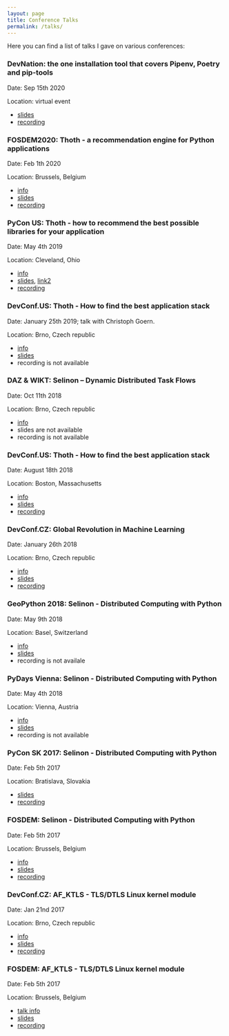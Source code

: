```yaml
---
layout: page
title: Conference Talks
permalink: /talks/
---
```


Here you can find a list of talks I gave on various conferences:

### DevNation: the one installation tool that covers Pipenv, Poetry and pip-tools

Date: Sep 15th 2020

Location: virtual event

 * [slides](https://github.com/thoth-station/talks/blob/master/2020-09-15-devnation/micropipenv.pdf)
 * [recording](https://www.youtube.com/watch?v=S-EYZAqG5nI&list=PLf3vm0UK6HKr0qxPAEbTI4r-G8o37-_Ge&index=3&t=0s)


### FOSDEM2020: Thoth - a recommendation engine for Python applications

Date: Feb 1th 2020

Location: Brussels, Belgium

 * [info](https://fosdem.org/2020/schedule/event/python2020_thot/)
 * [slides](https://fosdem.org/2020/schedule/event/python2020_thot/attachments/audio/3873/export/events/attachments/python2020_thot/audio/3873/slides.pdf)
 * [recording](http://bofh.nikhef.nl/events/FOSDEM/2020/UB2.252A/python2020_thot.webm)


### PyCon US: Thoth - how to recommend the best possible libraries for your application

Date: May 4th 2019

Location: Cleveland, Ohio

 * [info](https://us.pycon.org/2019/schedule/presentation/185/)
 * [slides](https://speakerdeck.com/pycon2019/fridolin-pokorny-thoth-how-to-recommend-the-best-possible-libraries-for-your-application), [link2](https://github.com/thoth-station/talks/blob/master/2019-05-04-pycon-us/Thoth%20-%20how%20to%20recommend%20the%20best%20possible%20libraries%20for%20your%20application.pdf)
 * [recording](https://www.youtube.com/watch?v=CRnKC6-cFY4)


### DevConf.US: Thoth - How to find the best application stack

Date: January 25th 2019; talk with Christoph Goern.

Location: Brno, Czech republic

 * [info](https://devconfcz2019.sched.com/event/KIc3/thoth-how-to-recommend-the-best-possible-packages-for-your-application)
 * [slides](https://github.com/thoth-station/talks/blob/master/2019-01-25-devconf-cz/Thoth%20-%20DevConf%20CZ%202019.pdf)
 * recording is not available


### DAZ & WIKT: Selinon – Dynamic Distributed Task Flows

Date: Oct 11th 2018

Location: Brno, Czech republic

 * [info](http://daz2018.fit.vutbr.cz/)
 * slides are not available
 * recording is not available


### DevConf.US: Thoth - How to find the best application stack

Date: August 18th 2018

Location: Boston, Massachusetts

 * [info](https://devconfus2018.sched.com/event/FS0F/thoth-how-to-find-the-best-application-stack)
 * [slides](https://github.com/thoth-station/talks/blob/master/2018-08-18-devconf-us/Thoth%20-%20How%20to%20find%20the%20best%20application%20stack.pdf)
 * [recording](https://www.youtube.com/watch?v=b1QgLBOqLKM&feature=youtu.be&t=17307)


### DevConf.CZ: Global Revolution in Machine Learning

Date: January 26th 2018

Location: Brno, Czech republic

 * [info](https://devconfcz2018.sched.com/event/DJVE/global-revolution-in-machine-learning)
 * [slides](https://github.com/fridex/devrandom/blob/master/Global%20revolution%20in%20machine%20learning.pdf)
 * [recording](https://www.youtube.com/watch?v=-oL3DkLHlIs)


### GeoPython 2018: Selinon - Distributed Computing with Python

Date: May 9th 2018

Location: Basel, Switzerland

 * [info](http://2018.geopython.net/#s124)
 * [slides](https://github.com/selinon/misc/blob/master/presentations/2018-05-09-geopython-basel.pdf)
 * recording is not availale


### PyDays Vienna: Selinon - Distributed Computing with Python

Date: May 4th 2018

Location: Vienna, Austria

 * [info](https://cfp.linuxwochen.at/de/LWW18/public/events/778)
 * [slides](https://github.com/selinon/misc/blob/master/presentations/2018-05-04-pydays-vienna.pdf)
 * recording is not available


### PyCon SK 2017: Selinon - Distributed Computing with Python

Date: Feb 5th 2017

Location: Bratislava, Slovakia

 * [slides](https://github.com/selinon/misc/blob/master/presentations/2017-03-11-pyconsk-bratislava.pdf)
 * [recording](https://www.youtube.com/watch?v=rW5LNvBi27w)


### FOSDEM: Selinon - Distributed Computing with Python

Date: Feb 5th 2017

Location: Brussels, Belgium

 * [info](https://archive.fosdem.org/2017/schedule/event/python_selinon/)
 * [slides](https://github.com/selinon/misc/blob/master/presentations/2017-02-05-fosdem-brussels.pdf)
 * [recording](https://www.youtube.com/watch?v=_XGG0L43PWo)


###  DevConf.CZ: AF\_KTLS - TLS/DTLS Linux kernel module

Date: Jan 21nd 2017

Location: Brno, Czech republic

 * [info](https://devconf.cz/)
 * [slides](https://fosdem.org/2017/schedule/event/af_ktls/attachments/slides/1767/export/events/attachments/af_ktls/slides/1767/slides.)
 * [recording](https://www.youtube.com/watch?v=JkfvnRiVP50&t=5m50s)


### FOSDEM: AF\_KTLS - TLS/DTLS Linux kernel module

Date: Feb 5th 2017

Location: Brussels, Belgium

 * [talk info](https://fosdem.org/2017/schedule/event/af_ktls/)
 * [slides](https://fosdem.org/2017/schedule/event/af_ktls/attachments/slides/1767/export/events/attachments/af_ktls/slides/1767/slides.)
 * [recording](https://www.youtube.com/watch?v=CtxLPqqbiq0)
